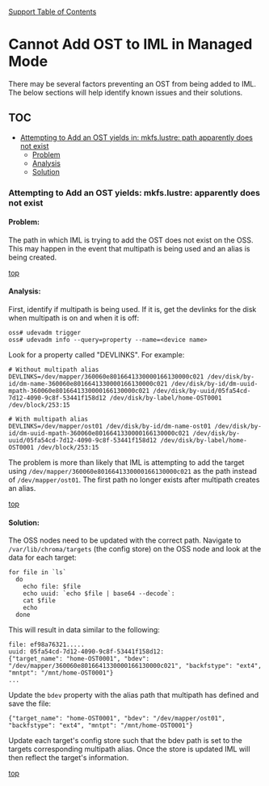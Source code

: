 <a name="top"></a>
[Support Table of Contents](TOC.md)
# Cannot Add OST to IML in Managed Mode

There may be several factors preventing an OST from being added to IML. The below sections will help identify known issues and their solutions. 

## TOC
- [Attempting to Add an OST yields in: mkfs.lustre: path apparently does not exist](#case1)
  - [Problem](#case1-problem)
  - [Analysis](#case1-analysis)
  - [Solution](#case1-solution)

<a name="case1"></a>
### Attempting to Add an OST yields: mkfs.lustre: <path> apparently does not exist



<a name="case1-problem"></a>
#### Problem:
The path in which IML is trying to add the OST does not exist on the OSS. This may happen in the event that multipath is being used and an alias is being created. 

[top](#top)

<a name="case1-analysis"></a>
#### Analysis:
First, identify if multipath is being used. If it is, get the devlinks for the disk when multipath is on and when it is off:

```
oss# udevadm trigger
oss# udevadm info --query=property --name=<device name>
```

Look for a property called "DEVLINKS". For example:
```
# Without multipath alias
DEVLINKS=/dev/mapper/360060e8016641330000166130000c021 /dev/disk/by-id/dm-name-360060e8016641330000166130000c021 /dev/disk/by-id/dm-uuid-mpath-360060e8016641330000166130000c021 /dev/disk/by-uuid/05fa54cd-7d12-4090-9c8f-53441f158d12 /dev/disk/by-label/home-OST0001 /dev/block/253:15

# With multipath alias
DEVLINKS=/dev/mapper/ost01 /dev/disk/by-id/dm-name-ost01 /dev/disk/by-id/dm-uuid-mpath-360060e8016641330000166130000c021 /dev/disk/by-uuid/05fa54cd-7d12-4090-9c8f-53441f158d12 /dev/disk/by-label/home-OST0001 /dev/block/253:15
```

The problem is more than likely that IML is attempting to add the target using `/dev/mapper/360060e8016641330000166130000c021` as the path instead of `/dev/mapper/ost01`. The first path no longer exists after multipath creates an alias. 

[top](#top)

<a name="case1-solution"></a>
#### Solution:
The OSS nodes need to be updated with the correct path. Navigate to `/var/lib/chroma/targets` (the config store) on the OSS node and look at the data for each target:

```
for file in `ls`
  do
    echo file: $file
    echo uuid: `echo $file | base64 --decode`:
    cat $file
    echo
  done
```

This will result in data similar to the following:
```
file: ef98a76321.....
uuid: 05fa54cd-7d12-4090-9c8f-53441f158d12:
{"target_name": "home-OST0001", "bdev": "/dev/mapper/360060e8016641330000166130000c021", "backfstype": "ext4", "mntpt": "/mnt/home-OST0001"}
...
```

Update the `bdev` property with the alias path that multipath has defined and save the file:
```
{"target_name": "home-OST0001", "bdev": "/dev/mapper/ost01", "backfstype": "ext4", "mntpt": "/mnt/home-OST0001"}
```
Update each target's config store such that the bdev path is set to the targets corresponding multipath alias. Once the store is updated IML will then reflect the target's information.

[top](#top)